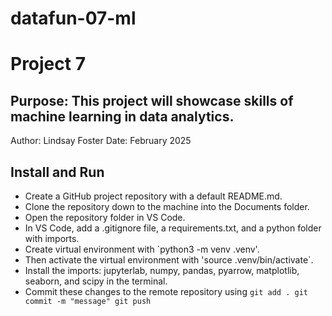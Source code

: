 # datafun-07-ml
# Project 7
## Purpose: This project will showcase skills of machine learning in data analytics.
Author: Lindsay Foster
Date: February 2025

## Install and Run
- Create a GitHub project repository with a default README.md. 
- Clone the repository down to the machine into the Documents folder. 
- Open the repository folder in VS Code. 
- In VS Code, add a .gitignore file, a requirements.txt, and a python folder with imports.
- Create virtual environment with `python3 -m venv .venv'.
- Then activate the virtual environment with 'source .venv/bin/activate`.
- Install the imports: jupyterlab, numpy, pandas, pyarrow, matplotlib, seaborn, and scipy in the terminal.
- Commit these changes to the remote repository using
`git add .
git commit -m "message"
git push`